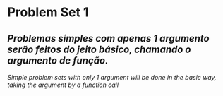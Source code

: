 # Problem Set 1
*Problemas simples com apenas 1 argumento serão feitos do jeito básico, chamando o argumento de função.*
---------------------------------------------------------------------------------------------------------------
*Simple problem sets with only 1 argument will be done in the basic way, taking the argument by a function call*